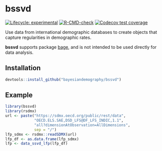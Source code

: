 
<!-- README.md is generated from README.Rmd. Please edit that file -->

# bssvd

<!-- badges: start -->

[![Lifecycle:
experimental](https://img.shields.io/badge/lifecycle-experimental-orange.svg)](https://lifecycle.r-lib.org/articles/stages.html#experimental)
[![R-CMD-check](https://github.com/bayesiandemography/bssvd/actions/workflows/R-CMD-check.yaml/badge.svg)](https://github.com/bayesiandemography/bssvd/actions/workflows/R-CMD-check.yaml)
[![Codecov test
coverage](https://codecov.io/gh/bayesiandemography/bssvd/branch/main/graph/badge.svg)](https://app.codecov.io/gh/bayesiandemography/bssvd?branch=main)
<!-- badges: end -->

Use data from international demographic databases to create objects that
capture regularities in demographic rates.

**bssvd** supports package
[bage](https://github.com/bayesiandemography/bage), and is not intended
to be used directly for data analysis.

## Installation

``` r
devtools::install_github("bayesiandemography/bssvd")
```

## Example

``` r
library(bssvd)
library(rsdmx)
url <- paste("https://sdmx.oecd.org/public/rest/data",
             "OECD.ELS.SAE,DSD_LFS@DF_LFS_INDIC,1.1",
             "all?dimensionAtObservation=AllDimensions",
             sep = "/")
lfp_sdmx <- rsdmx::readSDMX(url)
lfp_df <- as.data.frame(lfp_sdmx)
lfp <- data_ssvd_lfp(lfp_df)
```
